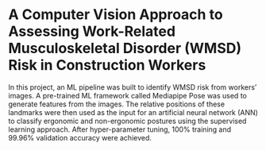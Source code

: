 # A Computer Vision Approach to Assessing Work-Related Musculoskeletal Disorder (WMSD) Risk in Construction Workers

In this project, an ML pipeline was built to identify WMSD risk from workers’ images. A pre-trained ML framework called Mediapipe Pose was used to generate features from the images. The relative positions of these landmarks were then used as the input for an artificial neural network (ANN) to classify ergonomic and non-ergonomic postures using the supervised learning approach. After hyper-parameter tuning, 100% training and 99.96% validation accuracy were achieved.
